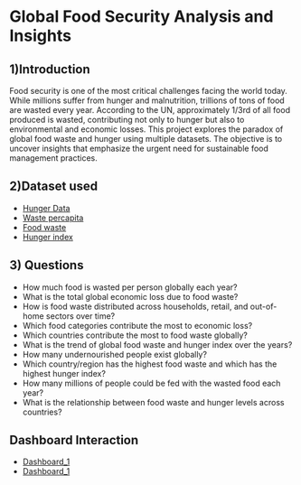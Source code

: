# Global Food Security Analysis and Insights

## 1)Introduction
Food security is one of the most critical challenges facing the world today. While millions suffer from hunger and malnutrition, trillions of tons of food are wasted every year. According to the UN, approximately 1/3rd of all food produced is wasted, contributing not only to hunger but also to environmental and economic losses. This project explores the paradox of global food waste and hunger using multiple datasets. The objective is to uncover insights that emphasize the urgent need for sustainable food management practices.

## 2)Dataset used

- <a href="https://github.com/Bhavadharshini-YL/Global-Food-Security---Dashboard/blob/main/Hunger%20data.csv">Hunger Data</a>
- <a href="https://github.com/Bhavadharshini-YL/Global-Food-Security---Dashboard/blob/main/food%20waste%20percapita.csv">Waste percapita</a>
- <a href="https://github.com/Bhavadharshini-YL/Global-Food-Security---Dashboard/blob/main/food_waste_area.csv">Food waste</a>
- <a href="https://github.com/Bhavadharshini-YL/Global-Food-Security---Dashboard/blob/main/global-hunger-index.csv">Hunger index</a>

## 3) Questions

- How much food is wasted per person globally each year?
- What is the total global economic loss due to food waste?
- How is food waste distributed across households, retail, and out-of-home sectors over time?
- Which food categories contribute the most to economic loss?
- Which countries contribute the most to food waste globally?
- What is the trend of global food waste and hunger index over the years?
- How many undernourished people exist globally?
- Which country/region has the highest food waste and which has the highest hunger index?
- How many millions of people could be fed with the wasted food each year?
- What is the relationship between food waste and hunger levels across countries?

## Dashboard Interaction
- <a href="https://github.com/Bhavadharshini-YL/Global-Food-Security---Dashboard/blob/main/Screenshot%202025-09-29%20113748.png">Dashboard_1</a>
- <a href="https://github.com/Bhavadharshini-YL/Global-Food-Security---Dashboard/blob/main/Screenshot%202025-09-29%20113806.png">Dashboard_1</a>
